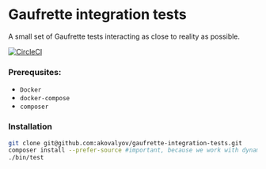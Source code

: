 # Gaufrette integration tests
A small set of Gaufrette tests interacting as close to reality as possible.

[![CircleCI](https://img.shields.io/circleci/project/akovalyov/gaufrette-integration-tests.svg)]()

### Prerequsites:

* `Docker`
* `docker-compose`
* `composer`

### Installation

```bash
git clone git@github.com:akovalyov/gaufrette-integration-tests.git
composer install --prefer-source #important, because we work with dynamically applied patches
./bin/test


